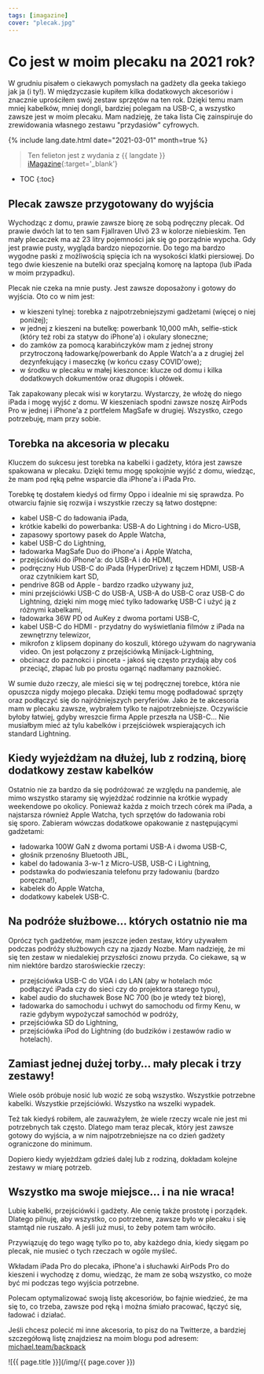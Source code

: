 ```yaml
---
tags: [imagazine]
cover: "plecak.jpg"
---
```


# Co jest w moim plecaku na 2021 rok?

W grudniu pisałem o ciekawych pomysłach na gadżety dla geeka takiego jak ja (i ty!). W międzyczasie kupiłem kilka dodatkowych akcesoriów i znacznie uprościłem swój zestaw sprzętów na ten rok. Dzięki temu mam mniej kabelków, mniej dongli, bardziej polegam na USB-C, a wszystko zawsze jest w moim plecaku. Mam nadzieję, że taka lista Cię zainspiruje do zrewidowania własnego zestawu "przydasiów" cyfrowych.

<!--More-->

{% include lang.date.html date="2021-03-01" month=true %}

> Ten felieton jest z wydania z {{ langdate }} [iMagazine](https://imagazine.pl){:target='_blank'}

* TOC
{:toc}

## Plecak zawsze przygotowany do wyjścia

Wychodząc z domu, prawie zawsze biorę ze sobą podręczny plecak. Od prawie dwóch lat to ten sam Fjallraven Ulvö 23 w kolorze niebieskim. Ten mały plecaczek ma aż 23 litry pojemności jak się go porządnie wypcha. Gdy jest prawie pusty, wygląda bardzo niepozornie. Do tego ma bardzo wygodne paski z możliwością spięcia ich na wysokości klatki piersiowej. Do tego dwie kieszenie na butelki oraz specjalną komorę na laptopa (lub iPada w moim przypadku).

Plecak nie czeka na mnie pusty. Jest zawsze doposażony i gotowy do wyjścia. Oto co w nim jest:

- w kieszeni tylnej: torebka z najpotrzebniejszymi gadżetami (więcej o niej poniżej);
- w jednej z kieszeni na butelkę: powerbank 10,000 mAh, selfie-stick (który też robi za statyw do iPhone'a) i okulary słoneczne;
- do zamków za pomocą karabińczyków mam z jednej strony przytroczoną ładowarkę/powerbank do Apple Watch'a a z drugiej żel dezynfekujący i maseczkę (w końcu czasy COVID'owe);
- w środku w plecaku w małej kieszonce: klucze od domu i kilka dodatkowych dokumentów oraz długopis i ołówek.

Tak zapakowany plecak wisi w korytarzu. Wystarczy, że włożę do niego iPada i mogę wyjść z domu. W kieszeniach spodni zawsze noszę AirPods Pro w jednej i iPhone'a z portfelem MagSafe w drugiej. Wszystko, czego potrzebuję, mam przy sobie.

## Torebka na akcesoria w plecaku

Kluczem do sukcesu jest torebka na kabelki i gadżety, która jest zawsze spakowana w plecaku. Dzięki temu mogę spokojnie wyjść z domu, wiedząc, że mam pod ręką pełne wsparcie dla iPhone'a i iPada Pro.

Torebkę tę dostałem kiedyś od firmy Oppo i idealnie mi się sprawdza. Po otwarciu fajnie się rozwija i wszystkie rzeczy są łatwo dostępne:

- kabel USB-C do ładowania iPada,
- krótkie kabelki do powerbanka: USB-A do Lightning i do Micro-USB,
- zapasowy sportowy pasek do Apple Watcha,
- kabel USB-C do Lightning,
- ładowarka MagSafe Duo do iPhone'a i Apple Watcha,
- przejściówki do iPhone'a: do USB-A i do HDMI,
- podręczny Hub USB-C do iPada (HyperDrive) z łączem HDMI, USB-A oraz czytnikiem kart SD,
- pendrive 8GB od Apple - bardzo rzadko używany już,
- mini przejściówki USB-C do USB-A, USB-A do USB-C oraz USB-C do Lightning, dzięki nim mogę mieć tylko ładowarkę USB-C i użyć ją z różnymi kabelkami,
- ładowarka 36W PD od AuKey z dwoma portami USB-C,
- kabel USB-C do HDMI - przydatny do wyświetlania filmów z iPada na zewnętrzny telewizor,
- mikrofon z klipsem dopinany do koszuli, którego używam do nagrywania video. On jest połączony z przejściówką Minijack-Lightning,
- obcinacz do paznokci i pinceta - jakoś się często przydają aby coś przeciąć, złapać lub po prostu ogarnąć nadłamany paznokieć.

W sumie dużo rzeczy, ale mieści się w tej podręcznej torebce, która nie opuszcza nigdy mojego plecaka. Dzięki temu mogę podładować sprzęty oraz podłączyć się do najróżniejszych peryferiów. Jako że te akcesoria mam w plecaku zawsze, wybrałem tylko te najpotrzebniejsze. Oczywiście byłoby łatwiej, gdyby wreszcie firma Apple przeszła na USB-C… Nie musiałbym mieć aż tylu kabelków i przejściówek wspierających ich standard Lightning.

## Kiedy wyjeżdżam na dłużej, lub z rodziną, biorę dodatkowy zestaw kabelków

Ostatnio nie za bardzo da się podróżować ze względu na pandemię, ale mimo wszystko staramy się wyjeżdżać rodzinnie na krótkie wypady weekendowe po okolicy. Ponieważ każda z moich trzech córek ma iPada, a najstarsza również Apple Watcha, tych sprzętów do ładowania robi się sporo. Zabieram wówczas dodatkowe opakowanie z następującymi gadżetami:

- ładowarka 100W GaN z dwoma portami USB-A i dwoma USB-C,
- głośnik przenośny Bluetooth JBL,
- kabel do ładowania 3-w-1 z Micro-USB, USB-C i Lightning,
- podstawka do podwieszania telefonu przy ładowaniu (bardzo poręczna!),
- kabelek do Apple Watcha,
- dodatkowy kabelek USB-C.

## Na podróże służbowe… których ostatnio nie ma

Oprócz tych gadżetów, mam jeszcze jeden zestaw, który używałem podczas podróży służbowych czy na zjazdy Nozbe. Mam nadzieję, że mi się ten zestaw w niedalekiej przyszłości znowu przyda. Co ciekawe, są w nim niektóre bardzo staroświeckie rzeczy:

- przejściówka USB-C do VGA i do LAN (aby w hotelach móc podłączyć iPada czy do sieci czy do projektora starego typu),
- kabel audio do słuchawek Bose NC 700 (bo je wtedy też biorę),
- ładowarka do samochodu i uchwyt do samochodu od firmy Kenu, w razie gdybym wypożyczał samochód w podróży,
- przejściówka SD do Lightning,
- przejściówka iPod do Lightning (do budzików i zestawów radio w hotelach).

## Zamiast jednej dużej torby… mały plecak i trzy zestawy!

Wiele osób próbuje nosić lub wozić ze sobą wszystko. Wszystkie potrzebne kabelki. Wszystkie przejściówki. Wszystko na wszelki wypadek.

Też tak kiedyś robiłem, ale zauważyłem, że wiele rzeczy wcale nie jest mi potrzebnych tak często. Dlatego mam teraz plecak, który jest zawsze gotowy do wyjścia, a w nim najpotrzebniejsze na co dzień gadżety ograniczone do minimum.

Dopiero kiedy wyjeżdżam gdzieś dalej lub z rodziną, dokładam kolejne zestawy w miarę potrzeb.

## Wszystko ma swoje miejsce… i na nie wraca!

Lubię kabelki, przejściówki i gadżety. Ale cenię także prostotę i porządek. Dlatego pilnuję, aby wszystko, co potrzebne, zawsze było w plecaku i się stamtąd nie ruszało. A jeśli już musi, to żeby potem tam wróciło.

Przywiązuję do tego wagę tylko po to, aby każdego dnia, kiedy sięgam po plecak, nie musieć o tych rzeczach w ogóle myśleć.

Wkładam iPada Pro do plecaka, iPhone'a i słuchawki AirPods Pro do kieszeni i wychodzę z domu, wiedząc, że mam ze sobą wszystko, co może być mi podczas tego wyjścia potrzebne.

Polecam optymalizować swoją listę akcesoriów, bo fajnie wiedzieć, że ma się to, co trzeba, zawsze pod ręką i można śmiało pracować, łączyć się, ładować i działać.

Jeśli chcesz polecić mi inne akcesoria, to pisz do na Twitterze, a bardziej szczegółową listę znajdziesz na moim blogu pod adresem: [michael.team/backpack](https://michael.team/backpack)

![{{ page.title }}](/img/{{ page.cover }})

[n]: https://michael.gratis/nozbe_pl
[np]: https://michael.gratis/nozbepersonal_pl